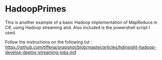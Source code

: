 # HadoopPrimes

This is another example of a basic Hadoop implementation of MapReduce in C#, using Hadoop streaming and. 
Also included is the powershell script I used.

Follow the instructions on the following tut : https://github.com/tiffena/snapshot/blob/master/articles/hdinsight-hadoop-develop-deploy-streaming-jobs.md

